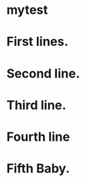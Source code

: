 mytest
======

First lines.
===========

Second line.
===========

Third line.
===========

Fourth line
============

Fifth Baby.
===========
